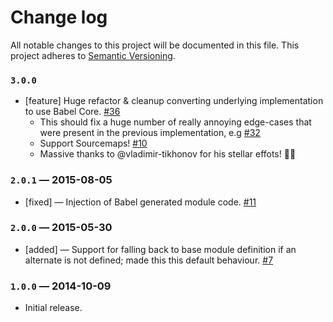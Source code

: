 # Change log

All notable changes to this project will be documented in this file. This project adheres to [Semantic Versioning](http://semver.org/).


### `3.0.0`

- [feature] Huge refactor & cleanup converting underlying implementation to use Babel Core. [#36](https://github.com/plasticine/inject-loader/pull/36)
  - This should fix a huge number of really annoying edge-cases that were present in the previous implementation, e.g [#32](https://github.com/plasticine/inject-loader/issues/32)
  - Support Sourcemaps! [#10](https://github.com/plasticine/inject-loader/issues/10)
  - Massive thanks to @vladimir-tikhonov for his stellar effots! 🚀👏

### `2.0.1` — 2015-08-05

- [fixed] — Injection of Babel generated module code. [#11](https://github.com/plasticine/inject-loader/pull/11)

### `2.0.0` — 2015-05-30

- [added] — Support for falling back to base module definition if an alternate is not defined; made this this default behaviour. [#7](https://github.com/plasticine/inject-loader/pull/11)

### `1.0.0` — 2014-10-09

- Initial release.
